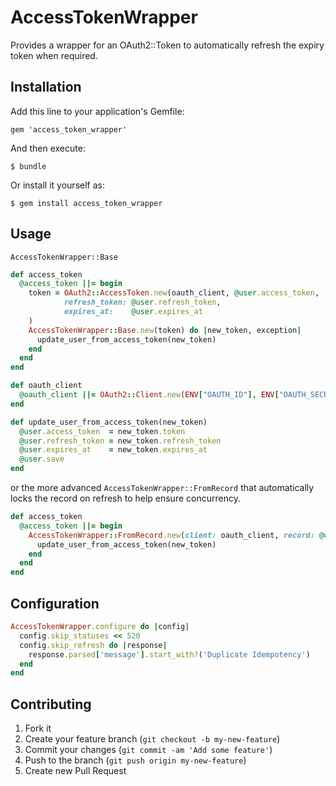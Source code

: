 # AccessTokenWrapper

Provides a wrapper for an OAuth2::Token to automatically refresh the expiry token when required.

## Installation

Add this line to your application's Gemfile:

    gem 'access_token_wrapper'

And then execute:

    $ bundle

Or install it yourself as:

    $ gem install access_token_wrapper

## Usage

`AccessTokenWrapper::Base`
```ruby
def access_token
  @access_token ||= begin
    token = OAuth2::AccessToken.new(oauth_client, @user.access_token,
            refresh_token: @user.refresh_token,
            expires_at:    @user.expires_at
    )
    AccessTokenWrapper::Base.new(token) do |new_token, exception|
      update_user_from_access_token(new_token)
    end
  end
end

def oauth_client 
  @oauth_client ||= OAuth2::Client.new(ENV["OAUTH_ID"], ENV["OAUTH_SECRET"], site: "https://api.tradegecko.com")
end

def update_user_from_access_token(new_token)
  @user.access_token  = new_token.token
  @user.refresh_token = new_token.refresh_token
  @user.expires_at    = new_token.expires_at
  @user.save
end
```

or the more advanced `AccessTokenWrapper::FromRecord` that automatically locks the record on refresh to help ensure concurrency.

```ruby
def access_token
  @access_token ||= begin
    AccessTokenWrapper::FromRecord.new(client: oauth_client, record: @user) do |new_token, exception|
      update_user_from_access_token(new_token)
    end
  end
end
```

## Configuration
```ruby
AccessTokenWrapper.configure do |config|
  config.skip_statuses << 520
  config.skip_refresh do |response|
    response.parsed['message'].start_with?('Duplicate Idempotency')
  end
end
```

## Contributing

1. Fork it
2. Create your feature branch (`git checkout -b my-new-feature`)
3. Commit your changes (`git commit -am 'Add some feature'`)
4. Push to the branch (`git push origin my-new-feature`)
5. Create new Pull Request
